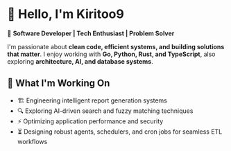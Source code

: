 # 👋 Hello, I'm Kiritoo9

🚀 **Software Developer | Tech Enthusiast | Problem Solver**  

I'm passionate about **clean code, efficient systems, and building solutions that matter**. I enjoy working with **Go, Python, Rust, and TypeScript**, also exploring **architecture, AI, and database systems**.  

## 📌 What I'm Working On  
- 🏗 Engineering intelligent report generation systems  
- 🔍 Exploring AI-driven search and fuzzy matching techniques  
- ⚡ Optimizing application performance and security  
- ⏳ Designing robust agents, schedulers, and cron jobs for seamless ETL workflows